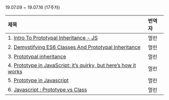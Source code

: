 19.07.09 ~ 19.07.16 (17주차)

|   제목   | 번역자  |
| :-------- | :------ |
| 1. [Intro To Prototypal Inheritance - JS ](https://dev.to/danny/intro-to-prototypal-inheritance---js-9di) | 멀린 |
| 2. [Demystifying ES6 Classes And Prototypal Inheritance](https://scotch.io/tutorials/demystifying-es6-classes-and-prototypal-inheritance) | 멀린 |
| 3. [Prototypal inheritance](https://javascript.info/prototype-inheritance) | 멀린 |
| 4. [Prototype in JavaScript: it’s quirky, but here’s how it works](https://www.freecodecamp.org/news/prototype-in-js-busted-5547ec68872/) | 멀린 |
| 5. [Prototype in Javascript ](https://www.codementor.io/sandeepranjan2007/prototype-in-javascipt-knbve0lqo) | 멀린 |
| 6. [Javascript : Prototype vs Class](https://medium.com/@parsyval/javascript-prototype-vs-class-a7015d5473b) | 멀린 |